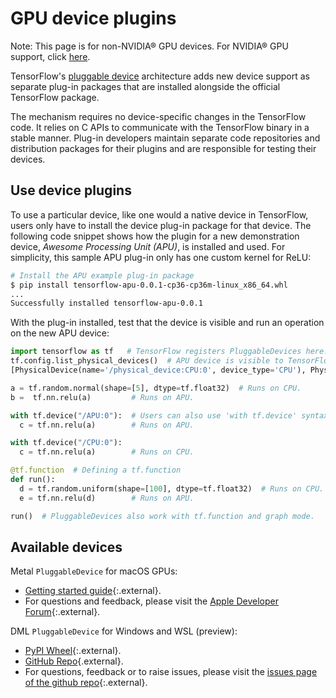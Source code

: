 # GPU device plugins

Note: This page is for non-NVIDIA® GPU devices. For NVIDIA® GPU support, click
[here](./gpu.md).

TensorFlow's
<a href="https://github.com/tensorflow/community/blob/master/rfcs/20200624-pluggable-device-for-tensorflow.md" class="external">pluggable
device</a> architecture adds new device support as separate plug-in packages
that are installed alongside the official TensorFlow package.

The mechanism requires no device-specific changes in the TensorFlow code. It
relies on C APIs to communicate with the TensorFlow binary in a stable manner.
Plug-in developers maintain separate code repositories and distribution packages
for their plugins and are responsible for testing their devices.

## Use device plugins

To use a particular device, like one would a native device in TensorFlow, users
only have to install the device plug-in package for that device. The following
code snippet shows how the plugin for a new demonstration device, *Awesome
Processing Unit (APU)*, is installed and used. For simplicity, this sample APU
plug-in only has one custom kernel for ReLU:

```sh
# Install the APU example plug-in package
$ pip install tensorflow-apu-0.0.1-cp36-cp36m-linux_x86_64.whl
...
Successfully installed tensorflow-apu-0.0.1
```

With the plug-in installed, test that the device is visible and run an operation
on the new APU device:

```python
import tensorflow as tf   # TensorFlow registers PluggableDevices here.
tf.config.list_physical_devices()  # APU device is visible to TensorFlow.
[PhysicalDevice(name='/physical_device:CPU:0', device_type='CPU'), PhysicalDevice(name='/physical_device:APU:0', device_type='APU')]

a = tf.random.normal(shape=[5], dtype=tf.float32)  # Runs on CPU.
b =  tf.nn.relu(a)         # Runs on APU.

with tf.device("/APU:0"):  # Users can also use 'with tf.device' syntax.
  c = tf.nn.relu(a)        # Runs on APU.

with tf.device("/CPU:0"):
  c = tf.nn.relu(a)        # Runs on CPU.

@tf.function  # Defining a tf.function
def run():
  d = tf.random.uniform(shape=[100], dtype=tf.float32)  # Runs on CPU.
  e = tf.nn.relu(d)        # Runs on APU.

run()  # PluggableDevices also work with tf.function and graph mode.
```

## Available devices

Metal `PluggableDevice` for macOS GPUs:

*   [Getting started guide](https://developer.apple.com/metal/tensorflow-plugin/){:.external}.
*   For questions and feedback, please visit the
    [Apple Developer Forum](https://developer.apple.com/forums/tags/tensorflow-metal){:.external}.

DML `PluggableDevice` for Windows and WSL (preview):

*   [PyPI Wheel](https://pypi.org/project/tensorflow-directml-plugin/){:.external}.
*   [GitHub Repo](https://github.com/microsoft/tensorflow-directml-plugin){.external}.
*   For questions, feedback or to raise issues, please visit the [issues page of the github repo](https://github.com/microsoft/tensorflow-directml-plugin/issues){:.external}.
